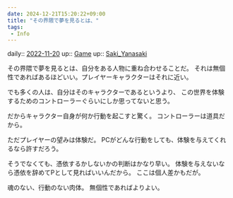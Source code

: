 ```yaml
---
date: 2024-12-21T15:20:22+09:00
title: "その界隈で夢を見るとは、"
tags:
 - Info
---
```


daily:: [2022-11-20](/Daily_Note/2022-11-20.md)
up:: [Game](../Bar/Novel/Topics/Game.md)
up:: [Saki_Yanasaki](../Bar/Novel/Nacaria/Saki_Yanasaki.md)

その界隈で夢を見るとは、自分をある人物に重ね合わせることだ。
それは無個性であればあるほどいい。プレイヤーキャラクターはそれに近い。

でも多くの人は、自分はそのキャラクターであるというより、
この世界を体験するためのコントローラーぐらいにしか思ってないと思う。

だからキャラクター自身が何か行動を起こすと驚く。
コントローラーは道具だから。

ただプレイヤーの望みは体験だ。
PCがどんな行動をしても、体験を与えてくれるなら許すだろう。

そうでなくても、憑依するかしないかの判断はかなり早い。
体験を与えないなら憑依を辞めてPとして見ればいいんだから。
ここは個人差かもだが。

魂のない、行動のない肉体。
無個性であればよりよい。